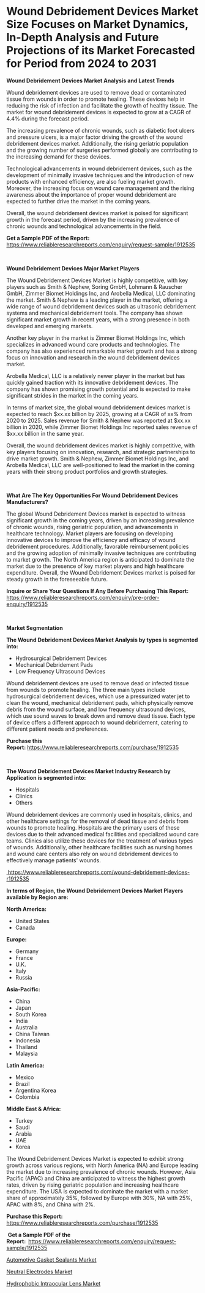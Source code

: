 <p><h1>Wound Debridement Devices Market Size Focuses on Market Dynamics, In-Depth Analysis and Future Projections of its Market Forecasted for Period from 2024 to 2031</h1></p><p><strong>Wound Debridement Devices Market Analysis and Latest Trends</strong></p>
<p><p>Wound debridement devices are used to remove dead or contaminated tissue from wounds in order to promote healing. These devices help in reducing the risk of infection and facilitate the growth of healthy tissue. The market for wound debridement devices is expected to grow at a CAGR of 4.4% during the forecast period. </p><p>The increasing prevalence of chronic wounds, such as diabetic foot ulcers and pressure ulcers, is a major factor driving the growth of the wound debridement devices market. Additionally, the rising geriatric population and the growing number of surgeries performed globally are contributing to the increasing demand for these devices. </p><p>Technological advancements in wound debridement devices, such as the development of minimally invasive techniques and the introduction of new products with enhanced efficiency, are also fueling market growth. Moreover, the increasing focus on wound care management and the rising awareness about the importance of proper wound debridement are expected to further drive the market in the coming years.</p><p>Overall, the wound debridement devices market is poised for significant growth in the forecast period, driven by the increasing prevalence of chronic wounds and technological advancements in the field.</p></p>
<p><strong>Get a Sample PDF of the Report:&nbsp;</strong> <a href="https://www.reliableresearchreports.com/enquiry/request-sample/1912535">https://www.reliableresearchreports.com/enquiry/request-sample/1912535</a></p>
<p>&nbsp;</p>
<p><strong>Wound Debridement Devices Major Market Players</strong></p>
<p><p>The Wound Debridement Devices Market is highly competitive, with key players such as Smith & Nephew, Soring GmbH, Lohmann & Rauscher GmbH, Zimmer Biomet Holdings Inc, and Arobella Medical, LLC dominating the market. Smith & Nephew is a leading player in the market, offering a wide range of wound debridement devices such as ultrasonic debridement systems and mechanical debridement tools. The company has shown significant market growth in recent years, with a strong presence in both developed and emerging markets.</p><p>Another key player in the market is Zimmer Biomet Holdings Inc, which specializes in advanced wound care products and technologies. The company has also experienced remarkable market growth and has a strong focus on innovation and research in the wound debridement devices market.</p><p>Arobella Medical, LLC is a relatively newer player in the market but has quickly gained traction with its innovative debridement devices. The company has shown promising growth potential and is expected to make significant strides in the market in the coming years.</p><p>In terms of market size, the global wound debridement devices market is expected to reach $xx.xx billion by 2025, growing at a CAGR of xx% from 2020 to 2025. Sales revenue for Smith & Nephew was reported at $xx.xx billion in 2020, while Zimmer Biomet Holdings Inc reported sales revenue of $xx.xx billion in the same year.</p><p>Overall, the wound debridement devices market is highly competitive, with key players focusing on innovation, research, and strategic partnerships to drive market growth. Smith & Nephew, Zimmer Biomet Holdings Inc, and Arobella Medical, LLC are well-positioned to lead the market in the coming years with their strong product portfolios and growth strategies.</p></p>
<p>&nbsp;</p>
<p><strong>What Are The Key Opportunities For Wound Debridement Devices Manufacturers?</strong></p>
<p><p>The global Wound Debridement Devices market is expected to witness significant growth in the coming years, driven by an increasing prevalence of chronic wounds, rising geriatric population, and advancements in healthcare technology. Market players are focusing on developing innovative devices to improve the efficiency and efficacy of wound debridement procedures. Additionally, favorable reimbursement policies and the growing adoption of minimally invasive techniques are contributing to market growth. The North America region is anticipated to dominate the market due to the presence of key market players and high healthcare expenditure. Overall, the Wound Debridement Devices market is poised for steady growth in the foreseeable future.</p></p>
<p><strong>Inquire or Share Your Questions If Any Before Purchasing This Report:</strong> <a href="https://www.reliableresearchreports.com/enquiry/pre-order-enquiry/1912535">https://www.reliableresearchreports.com/enquiry/pre-order-enquiry/1912535</a></p>
<p>&nbsp;</p>
<p><strong>Market Segmentation</strong></p>
<p><strong>The Wound Debridement Devices Market Analysis by types is segmented into:</strong></p>
<p><ul><li>Hydrosurgical Debridement Devices</li><li>Mechanical Debridement Pads</li><li>Low Frequency Ultrasound Devices</li></ul></p>
<p><p>Wound debridement devices are used to remove dead or infected tissue from wounds to promote healing. The three main types include hydrosurgical debridement devices, which use a pressurized water jet to clean the wound, mechanical debridement pads, which physically remove debris from the wound surface, and low frequency ultrasound devices, which use sound waves to break down and remove dead tissue. Each type of device offers a different approach to wound debridement, catering to different patient needs and preferences.</p></p>
<p><strong>Purchase this Report:&nbsp;</strong><a href="https://www.reliableresearchreports.com/purchase/1912535">https://www.reliableresearchreports.com/purchase/1912535</a></p>
<p>&nbsp;</p>
<p><strong>The Wound Debridement Devices Market Industry Research by Application is segmented into:</strong></p>
<p><ul><li>Hospitals</li><li>Clinics</li><li>Others</li></ul></p>
<p><p>Wound debridement devices are commonly used in hospitals, clinics, and other healthcare settings for the removal of dead tissue and debris from wounds to promote healing. Hospitals are the primary users of these devices due to their advanced medical facilities and specialized wound care teams. Clinics also utilize these devices for the treatment of various types of wounds. Additionally, other healthcare facilities such as nursing homes and wound care centers also rely on wound debridement devices to effectively manage patients' wounds.</p></p>
<p><a href="https://www.reliableresearchreports.com/wound-debridement-devices-r1912535">&nbsp;https://www.reliableresearchreports.com/wound-debridement-devices-r1912535</a></p>
<p><strong>In terms of Region, the Wound Debridement Devices Market Players available by Region are:</strong></p>
<p>
    <p> <strong> North America: </strong>
        <ul>
            <li>United States</li>
            <li>Canada</li>
        </ul>
        </p> 
    <p> <strong> Europe: </strong>
        <ul>
            <li>Germany</li>
            <li>France</li>
            <li>U.K.</li>
            <li>Italy</li>
            <li>Russia</li>
        </ul>
        </p> 
    <p> <strong> Asia-Pacific: </strong>
        <ul>
            <li>China</li>
            <li>Japan</li>
            <li>South Korea</li>
            <li>India</li>
            <li>Australia</li>
            <li>China Taiwan</li>
            <li>Indonesia</li>
            <li>Thailand</li>
            <li>Malaysia</li>
        </ul>
        </p> 
    <p> <strong> Latin America: </strong>
        <ul>
            <li>Mexico</li>
            <li>Brazil</li>
            <li>Argentina Korea</li>
            <li>Colombia</li>
        </ul>
        </p> 
    <p> <strong> Middle East & Africa: </strong>
        <ul>
            <li>Turkey</li>
            <li>Saudi</li>
            <li>Arabia</li>
            <li>UAE</li>
            <li>Korea</li>
        </ul>
    </p>
    </p>
<p><p>The Wound Debridement Devices Market is expected to exhibit strong growth across various regions, with North America (NA) and Europe leading the market due to increasing prevalence of chronic wounds. However, Asia Pacific (APAC) and China are anticipated to witness the highest growth rates, driven by rising geriatric population and increasing healthcare expenditure. The USA is expected to dominate the market with a market share of approximately 35%, followed by Europe with 30%, NA with 25%, APAC with 8%, and China with 2%.</p></p>
<p><strong>Purchase this Report: </strong><a href="https://www.reliableresearchreports.com/purchase/1912535">https://www.reliableresearchreports.com/purchase/1912535</a></p>
<p>&nbsp;<strong>Get a Sample PDF of the Report:&nbsp;&nbsp;</strong><a href="https://www.reliableresearchreports.com/enquiry/request-sample/1912535">https://www.reliableresearchreports.com/enquiry/request-sample/1912535</a></p>
<p><strong></strong></p>
<p><p><a href="https://issuu.com/reportprime-2/docs/automotive-gasket-sealants-market-size-2030.pptx">Automotive Gasket Sealants Market</a></p><p><a href="https://www.linkedin.com/pulse/neutral-electrodes-market-outlook-industry-overview-forecast-oo0tf?trackingId=kKNcK%2BO%2BgXeOzOR3u39shQ%3D%3D">Neutral Electrodes Market</a></p><p><a href="https://www.linkedin.com/pulse/hydrophobic-intraocular-lens-market-exploring-share-trends-future-kyxcf?trackingId=aVoWulaJLGr0eJH8fowfHQ%3D%3D">Hydrophobic Intraocular Lens Market</a></p></p>